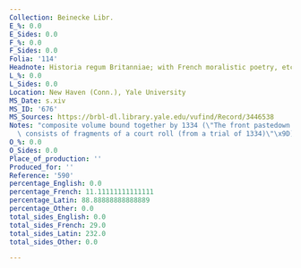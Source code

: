 ```yaml
---
Collection: Beinecke Libr.
E_%: 0.0
E_Sides: 0.0
F_%: 0.0
F_Sides: 0.0
Folia: '114'
Headnote: Historia regum Britanniae; with French moralistic poetry, etc.
L_%: 0.0
L_Sides: 0.0
Location: New Haven (Conn.), Yale University
MS_Date: s.xiv
MS_ID: '676'
MS_Sources: https://brbl-dl.library.yale.edu/vufind/Record/3446538
Notes: "composite volume bound together by 1334 (\"The front pastedown (detached)\
  \ consists of fragments of a court roll (from a trial of 1334)\"\x9D)"
O_%: 0.0
O_Sides: 0.0
Place_of_production: ''
Produced_for: ''
Reference: '590'
percentage_English: 0.0
percentage_French: 11.11111111111111
percentage_Latin: 88.88888888888889
percentage_Other: 0.0
total_sides_English: 0.0
total_sides_French: 29.0
total_sides_Latin: 232.0
total_sides_Other: 0.0

---
```

